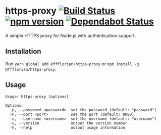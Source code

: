 # https-proxy [![Build Status](https://action-badges.now.sh/ffflorian/https-proxy)](https://github.com/ffflorian/https-proxy/actions/) [![npm version](https://img.shields.io/npm/v/@ffflorian/https-proxy.svg?style=flat)](https://www.npmjs.com/package/@ffflorian/https-proxy) [![Dependabot Status](https://api.dependabot.com/badges/status?host=github&repo=ffflorian/https-proxy)](https://dependabot.com)

A simple HTTPS proxy for Node.js with authentication support.

## Installation

Run `yarn global add @ffflorian/https-proxy` or `npm install -g @ffflorian/https-proxy`.

## Usage

```
Usage: https-proxy [options]

Options:
  -p, --password <password>  set the password (default: "password")
  -P, --port <port>          set the port (default: 8080)
  -u, --username <username>  set the username (default: "username")
  -v, --version              output the version number
  -h, --help                 output usage information
```
